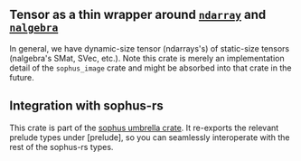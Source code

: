 ## Tensor as a thin wrapper around [`ndarray`](https://docs.rs/ndarray) and [`nalgebra`](https://docs.rs/nalgebra)

In general, we have dynamic-size tensor (ndarrays's) of static-size
tensors (nalgebra's SMat, SVec, etc.). Note this crate is merely an
implementation detail of the `sophus_image` crate and might be absorbed into
that crate in the future.

## Integration with sophus-rs

This crate is part of the [sophus umbrella crate](https://crates.io/crates/sophus).
It re-exports the relevant prelude types under [prelude], so you can
seamlessly interoperate with the rest of the sophus-rs types.
